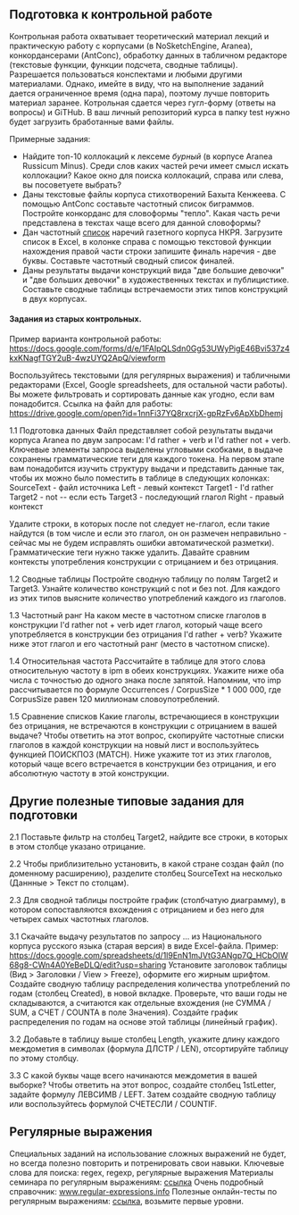 ## Подготовка к контрольной работе  

Контрольная работа охватывает теоретический материал лекций и практическую работу с корпусами (в NoSketchEngine, Aranea), конкордансерами (AntConc), обработку данных в табличном редакторе (текстовые функции, функции подсчета, сводные таблицы).  
Разрешается пользоваться конспектами и любыми другими материалами. Однако, имейте в виду, что на выполнение заданий дается ограниченное время (одна пара), поэтому лучше повторить материал заранее.
Котрольная сдается через гугл-форму (ответы на вопросы) и GiTHub. В ваш личный репозиторий курса в папку test нужно будет загрузить бработанные вами файлы.  

Примерные задания:

* Найдите топ-10 коллокаций к лексеме _бурный_ (в корпусе Aranea Russicum Minus). Среди слов каких частей речи имеет смысл искать коллокации? Какое окно для поиска коллокаций, справа или слева, вы посоветуете выбрать?  
* Даны текстовые файлы корпуса стихотворений Бахыта Кенжеева. С помощью AntConc составьте частотный список биграммов. Постройте конкорданс для словоформы "тепло". Какая часть речи представлена в текстах чаще всего для данной словоформы?
* Дан частотный [список](https://processing.ruscorpora.ru/ngram.xml?gramm1=ADV&lang=ru&level1=0&mode=paper&ngram_size=1&parent1=0&sort=i_grtagging&text=lexgramm) 
наречий газетного корпуса НКРЯ. Загрузите список в Excel, в колонке справа с помощью текстовой функции нахождения правой части строки запишите финаль наречия - две буквы. Составьте частотный сводный список финалей.  
* Даны результаты выдачи конструкций вида "две большие девочки" и "две больших девочки" в художественных текстах и публицистике. Составьте сводные таблицы встречаемости этих типов конструкций в двух корпусах.   


#### Задания из старых контрольных. 

Пример варианта контрольной работы: https://docs.google.com/forms/d/e/1FAIpQLSdn0Gg53UWyPigE46Bvi537z4kxKNagfTGY2uB-4wzUYQ2ApQ/viewform

Воспользуйтесь текстовыми (для регулярных выражения) и табличными редакторами (Excel, Google spreadsheets, для остальной части работы). Вы можете фильтровать и сортировать данные как угодно, если вам понадобится.
Ссылка на файл для работы: https://drive.google.com/open?id=1nnFi37YQ8rxcrjX-gpRzFv6ApXbDhemj

1.1 Подготовка данных
Файл представляет собой результаты выдачи корпуса Aranea по двум запросам: I'd rather + verb и I'd rather not + verb. Ключевые элементы запроса выделены угловыми скобками, в выдаче сохранены грамматические теги для каждого токена.
На первом этапе вам понадобится изучить структуру выдачи и представить данные так, чтобы их можно было поместить в таблице в следующих колонках:
SourceText - файл источника
Left - левый контекст
Target1 - I'd rather 
Target2 - not -- если есть
Target3 - последующий глагол
Right - правый контекст

Удалите строки, в которых после not следует не-глагол, если такие найдутся (в том числе и если это глагол, он он размечен неправильно - сейчас мы не будем исправлять ошибки автоматической разметки). Грамматические теги нужно также удалить. 
Давайте сравним контексты употребления конструкции с отрицанием и без отрицания.

1.2 Сводные таблицы
Постройте сводную таблицу по полям Target2 и Target3. Узнайте количество конструкций с not и без not. Для каждого из этих типов выясните количество употреблений каждого из глаголов.

1.3 Частотный ранг
На каком месте в частотном списке глаголов в конструкции I'd rather not + verb идет глагол, который чаще всего употребляется в конструкции без отрицания I'd rather + verb? Укажите ниже этот глагол и его частотный ранг (место в частотном списке).

1.4 Относительная частота
Рассчитайте в таблице для этого слова относительную частоту в ipm в обеих конструкциях. Укажите ниже оба числа с точностью до одного знака после запятой. Напомним, что imp рассчитывается по формуле Occurrences / CorpusSize * 1 000 000, где CorpusSize равен 120 миллионам словоупотреблений.

1.5 Сравнение списков
Какие глаголы, встречающиеся в конструкции без отрицания, не встречаются в конструкции с отрицанием в вашей выдаче? Чтобы ответить на этот вопрос, скопируйте частотные списки глаголов в каждой конструкции на новый лист и воспользуйтесь функцией ПОИСКПОЗ (MATCH). Ниже укажите тот из этих глаголов, который чаще всего встречается в конструкции без отрицания, и его абсолютную частоту в этой конструкции.


## Другие полезные типовые задания для подготовки 

2.1 Поставьте фильтр на столбец Target2, найдите все строки, в которых в этом столбце указано отрицание. 

2.2 Чтобы приблизительно установить, в какой стране создан файл (по доменному расширению), разделите столбец SourceText на несколько (Даннные > Текст по столцам). 

2.3 Для сводной таблицы постройте график (столбчатую диаграмму), в котором сопоставляются вхождения с отрицанием и без него для четырех самых частотных глаголов. 

3.1 Скачайте выдачу результатов по запросу ... из Национального корпуса русского языка (старая версия) в виде Excel-файла. Пример: https://docs.google.com/spreadsheets/d/1l9EnN1mJVtG3ANgp7Q_HCbOIW68g8-CWn4A0YeBeDLQ/edit?usp=sharing 
Установите заголовок таблицы (Вид > Заголовки / View > Freeze), оформите его жирным шрифтом. 
Создайте сводную таблицу распределения количества употреблений по годам (столбец Created), в новой вкладке. Проверьте, что ваши годы не складываются, а считаются как отдельные вхождения (не СУММА / SUM, а СЧЕТ / COUNTA в поле Значения).
Создайте график распределения по годам на основе этой таблицы (линейный график).  

3.2 Добавьте в таблицу выше столбец Length, укажите длину каждого междометия в символах (формула ДЛСТР / LEN), отсортируйте таблицу по этому столбцу. 

3.3 С какой буквы чаще всего начинаются междометия в вашей выборке? Чтобы ответить на этот вопрос, создайте столбец 1stLetter, задайте формулу ЛЕВСИМВ / LEFT. Затем создайте сводную таблицу или воспользуйтесь формулой СЧЕТЕСЛИ / COUNTIF. 

## Регулярные выражения

Специальных заданий на использование сложных выражений не будет, но всегда полезно повторить и потренировать свои навыки. 
Ключевые слова для поиска: regex, regexp, регулярные выражения
Материалы семинара по регулярным выражениям: [ссылка](https://github.com/olesar/lingdata/blob/gh-pages/3RegExp.md)
Очень подробный справочник: www.regular-expressions.info
Полезные онлайн-тесты по регулярным выражениям: [ссылка](https://regex101.com/quiz), возьмите первые уровни.



